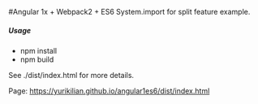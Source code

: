 #Angular 1x + Webpack2 + ES6 System.import for split feature example.


##### Usage
- npm install
- npm build

See ./dist/index.html for more details.


Page: https://yurikilian.github.io/angular1es6/dist/index.html
